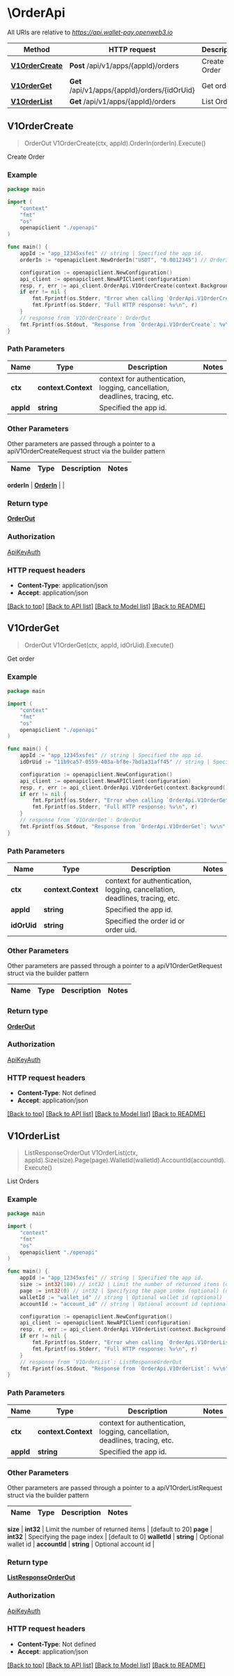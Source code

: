 # \OrderApi

All URIs are relative to *https://api.wallet-pay.openweb3.io*

Method | HTTP request | Description
------------- | ------------- | -------------
[**V1OrderCreate**](OrderApi.md#V1OrderCreate) | **Post** /api/v1/apps/{appId}/orders | Create Order
[**V1OrderGet**](OrderApi.md#V1OrderGet) | **Get** /api/v1/apps/{appId}/orders/{idOrUid} | Get order
[**V1OrderList**](OrderApi.md#V1OrderList) | **Get** /api/v1/apps/{appId}/orders | List Orders



## V1OrderCreate

> OrderOut V1OrderCreate(ctx, appId).OrderIn(orderIn).Execute()

Create Order



### Example

```go
package main

import (
    "context"
    "fmt"
    "os"
    openapiclient "./openapi"
)

func main() {
    appId := "app_12345xsfei" // string | Specified the app id.
    orderIn := *openapiclient.NewOrderIn("USDT", "0.0012345") // OrderIn | 

    configuration := openapiclient.NewConfiguration()
    api_client := openapiclient.NewAPIClient(configuration)
    resp, r, err := api_client.OrderApi.V1OrderCreate(context.Background(), appId).OrderIn(orderIn).Execute()
    if err != nil {
        fmt.Fprintf(os.Stderr, "Error when calling `OrderApi.V1OrderCreate``: %v\n", err)
        fmt.Fprintf(os.Stderr, "Full HTTP response: %v\n", r)
    }
    // response from `V1OrderCreate`: OrderOut
    fmt.Fprintf(os.Stdout, "Response from `OrderApi.V1OrderCreate`: %v\n", resp)
}
```

### Path Parameters


Name | Type | Description  | Notes
------------- | ------------- | ------------- | -------------
**ctx** | **context.Context** | context for authentication, logging, cancellation, deadlines, tracing, etc.
**appId** | **string** | Specified the app id. | 

### Other Parameters

Other parameters are passed through a pointer to a apiV1OrderCreateRequest struct via the builder pattern


Name | Type | Description  | Notes
------------- | ------------- | ------------- | -------------

 **orderIn** | [**OrderIn**](OrderIn.md) |  | 

### Return type

[**OrderOut**](OrderOut.md)

### Authorization

[ApiKeyAuth](../README.md#ApiKeyAuth)

### HTTP request headers

- **Content-Type**: application/json
- **Accept**: application/json

[[Back to top]](#) [[Back to API list]](../README.md#documentation-for-api-endpoints)
[[Back to Model list]](../README.md#documentation-for-models)
[[Back to README]](../README.md)


## V1OrderGet

> OrderOut V1OrderGet(ctx, appId, idOrUid).Execute()

Get order



### Example

```go
package main

import (
    "context"
    "fmt"
    "os"
    openapiclient "./openapi"
)

func main() {
    appId := "app_12345xsfei" // string | Specified the app id.
    idOrUid := "11b9ca57-0559-403a-bf8e-7bd1a31aff45" // string | Specified the order id or order uid.

    configuration := openapiclient.NewConfiguration()
    api_client := openapiclient.NewAPIClient(configuration)
    resp, r, err := api_client.OrderApi.V1OrderGet(context.Background(), appId, idOrUid).Execute()
    if err != nil {
        fmt.Fprintf(os.Stderr, "Error when calling `OrderApi.V1OrderGet``: %v\n", err)
        fmt.Fprintf(os.Stderr, "Full HTTP response: %v\n", r)
    }
    // response from `V1OrderGet`: OrderOut
    fmt.Fprintf(os.Stdout, "Response from `OrderApi.V1OrderGet`: %v\n", resp)
}
```

### Path Parameters


Name | Type | Description  | Notes
------------- | ------------- | ------------- | -------------
**ctx** | **context.Context** | context for authentication, logging, cancellation, deadlines, tracing, etc.
**appId** | **string** | Specified the app id. | 
**idOrUid** | **string** | Specified the order id or order uid. | 

### Other Parameters

Other parameters are passed through a pointer to a apiV1OrderGetRequest struct via the builder pattern


Name | Type | Description  | Notes
------------- | ------------- | ------------- | -------------



### Return type

[**OrderOut**](OrderOut.md)

### Authorization

[ApiKeyAuth](../README.md#ApiKeyAuth)

### HTTP request headers

- **Content-Type**: Not defined
- **Accept**: application/json

[[Back to top]](#) [[Back to API list]](../README.md#documentation-for-api-endpoints)
[[Back to Model list]](../README.md#documentation-for-models)
[[Back to README]](../README.md)


## V1OrderList

> ListResponseOrderOut V1OrderList(ctx, appId).Size(size).Page(page).WalletId(walletId).AccountId(accountId).Execute()

List Orders



### Example

```go
package main

import (
    "context"
    "fmt"
    "os"
    openapiclient "./openapi"
)

func main() {
    appId := "app_12345xsfei" // string | Specified the app id.
    size := int32(100) // int32 | Limit the number of returned items (optional) (default to 20)
    page := int32(0) // int32 | Specifying the page index (optional) (default to 0)
    walletId := "wallet_id" // string | Optional wallet id (optional)
    accountId := "account_id" // string | Optional account id (optional)

    configuration := openapiclient.NewConfiguration()
    api_client := openapiclient.NewAPIClient(configuration)
    resp, r, err := api_client.OrderApi.V1OrderList(context.Background(), appId).Size(size).Page(page).WalletId(walletId).AccountId(accountId).Execute()
    if err != nil {
        fmt.Fprintf(os.Stderr, "Error when calling `OrderApi.V1OrderList``: %v\n", err)
        fmt.Fprintf(os.Stderr, "Full HTTP response: %v\n", r)
    }
    // response from `V1OrderList`: ListResponseOrderOut
    fmt.Fprintf(os.Stdout, "Response from `OrderApi.V1OrderList`: %v\n", resp)
}
```

### Path Parameters


Name | Type | Description  | Notes
------------- | ------------- | ------------- | -------------
**ctx** | **context.Context** | context for authentication, logging, cancellation, deadlines, tracing, etc.
**appId** | **string** | Specified the app id. | 

### Other Parameters

Other parameters are passed through a pointer to a apiV1OrderListRequest struct via the builder pattern


Name | Type | Description  | Notes
------------- | ------------- | ------------- | -------------

 **size** | **int32** | Limit the number of returned items | [default to 20]
 **page** | **int32** | Specifying the page index | [default to 0]
 **walletId** | **string** | Optional wallet id | 
 **accountId** | **string** | Optional account id | 

### Return type

[**ListResponseOrderOut**](ListResponseOrderOut.md)

### Authorization

[ApiKeyAuth](../README.md#ApiKeyAuth)

### HTTP request headers

- **Content-Type**: Not defined
- **Accept**: application/json

[[Back to top]](#) [[Back to API list]](../README.md#documentation-for-api-endpoints)
[[Back to Model list]](../README.md#documentation-for-models)
[[Back to README]](../README.md)

